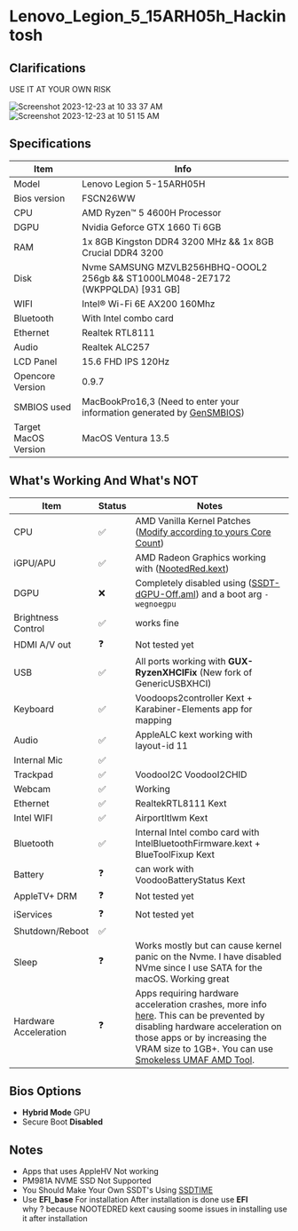 # Lenovo_Legion_5_15ARH05h_Hackintosh
## Clarifications
USE IT AT YOUR OWN RISK

![Screenshot 2023-12-23 at 10 33 37 AM](https://github.com/833M0L3/Legion-4600H-Hackintosh/assets/41519636/4f6d08d5-4e2c-4790-8921-ae99f96c2dd6)
![Screenshot 2023-12-23 at 10 51 15 AM](https://github.com/833M0L3/Legion-4600H-Hackintosh/assets/41519636/c045c5c8-efd1-49e4-9e3d-2db4f6b630c1)

## Specifications

| Item  | Info  |
| ------------ | ------------ |
| Model  | Lenovo Legion 5-15ARH05H |
| Bios version | FSCN26WW | 
| CPU  |  AMD Ryzen™ 5 4600H Processor |
| DGPU | Nvidia Geforce GTX 1660 Ti 6GB|
| RAM  | 1x 8GB Kingston DDR4 3200 MHz && 1x 8GB Crucial DDR4 3200|
| Disk  | Nvme SAMSUNG MZVLB256HBHQ-OOOL2 256gb  &&  ST1000LM048-2E7172 (WKPPQLDA) [931 GB] |
| WIFI  | Intel® Wi-Fi 6E AX200 160Mhz|
|Bluetooth  | With Intel combo card|
|Ethernet  | Realtek RTL8111|
|Audio  | Realtek ALC257|
|LCD Panel  | 15.6 FHD IPS 120Hz|
| Opencore Version	| 0.9.7
|SMBIOS used	|MacBookPro16,3 (Need to enter your information generated by [GenSMBIOS](https://github.com/corpnewt/GenSMBIOS))|
| Target MacOS Version | 	MacOS Ventura 13.5 |
## What's Working And What's NOT 
| Item | Status | Notes |
| --- | --- | --- |
| CPU | ✅ | AMD Vanilla Kernel Patches ([Modify according to yours Core Count](https://github.com/AMD-OSX/AMD_Vanilla)) |
| iGPU/APU | ✅ | AMD Radeon Graphics working with ([NootedRed.kext](https://github.com/NootInc/NootedRed))  |
| DGPU | ❌ | Completely disabled using ([SSDT-dGPU-Off.aml](https://dortania.github.io/Getting-Started-With-ACPI/Laptops/laptop-disable.html)) and a boot arg ``-wegnoegpu``   |
| Brightness Control | ✅ | works fine |
| HDMI A/V out | ❓ | Not tested yet  |
| USB | ✅ | All ports working with **GUX-RyzenXHCIFix** (New fork of GenericUSBXHCI)|
| Keyboard | ✅ | Voodoops2controller Kext + Karabiner-Elements app for mapping |
| Audio | ✅ | AppleALC kext working with layout-id 11 |
|Internal Mic|✅||
| Trackpad | ✅ | VoodooI2C VoodooI2CHID |
| Webcam | ✅ | Working |
| Ethernet | ✅ | RealtekRTL8111 Kext |
| Intel WIFI | ✅ | AirportItlwm Kext |
| Bluetooth | ✅ | Internal Intel combo card with IntelBluetoothFirmware.kext + BlueToolFixup Kext |
| Battery | ❓ | can work with VoodooBatteryStatus Kext |
| AppleTV+ DRM | ❓ | Not tested yet |
| iServices | ❓ | Not tested yet |
| Shutdown/Reboot | ✅ |   |
| Sleep | ❓ | Works mostly but can cause kernel panic on the Nvme. I have disabled NVme since I use SATA for the macOS. Working great |
| Hardware Acceleration | ❓ | Apps requiring hardware acceleration crashes, more info [here](https://github.com/NootInc/NootedRed/issues/13). This can be prevented by disabling hardware acceleration on those apps or by increasing the VRAM size to 1GB+. You can use [Smokeless UMAF AMD Tool](https://github.com/DavidS95/Smokeless_UMAF).|

## Bios Options

*   **Hybrid Mode** GPU
*   Secure Boot **Disabled**

## Notes 
- Apps that uses AppleHV Not working
- PM981A NVME SSD Not Supported
- You Should Make Your Own SSDT's Using [SSDTIME](https://github.com/corpnewt/SSDTTime)
- Use **EFI_base** For installation After installation is done use **EFI**<br>why ? because NOOTEDRED kext causing soome issues in installing use it after installation
